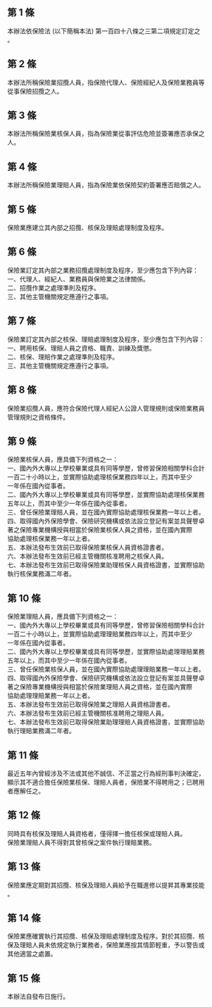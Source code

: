 第 1 條
-------
本辦法依保險法 (以下簡稱本法) 第一百四十八條之三第二項規定訂定之  
。

第 2 條
-------
本辦法所稱保險業招攬人員，指保險代理人、保險經紀人及保險業務員等  
從事保險招攬之人。

第 3 條
-------
本辦法所稱保險業核保人員，指為保險業從事評估危險並簽署應否承保之  
人。

第 4 條
-------
本辦法所稱保險業理賠人員，指為保險業依保險契約簽署應否賠償之人。

第 5 條
-------
保險業應建立其內部之招攬、核保及理賠處理制度及程序。

第 6 條
-------
保險業訂定其內部之業務招攬處理制度及程序，至少應包含下列內容：  
一、代理人、經紀人、業務員與保險業之法律關係。  
二、招攬作業之處理準則及程序。  
三、其他主管機關規定應遵行之事項。

第 7 條
-------
保險業訂定其內部之核保、理賠處理制度及程序，至少應包含下列內容：  
一、聘用核保、理賠人員之資格、職責、訓練及獎懲。  
二、核保、理賠作業之處理準則及程序。  
三、其他主管機關規定應遵行之事項。

第 8 條
-------
保險業招攬人員，應符合保險代理人經紀人公證人管理規則或保險業務員  
管理規則之資格條件。

第 9 條
-------
保險業核保人員，應具備下列資格之一：  
一、國內外大專以上學校畢業或具有同等學歷，曾修習保險相關學科合計  
    一百二十小時以上，並實際協助處理核保業務四年以上，而其中至少  
    一年係在國內從事者。  
二、國內外大專以上學校畢業或具有同等學歷，並實際協助處理核保業務  
    五年以上，而其中至少一年係在國內從事者。  
三、曾任保險業理賠人員，並在國內實際協助處理核保業務一年以上者。  
四、取得國內外保險學會、保險研究機構或依法設立登記有案並具聲譽卓  
    著之保險專業機構授與相當於保險業核保人員之資格，並在國內實際  
    協助處理核保業務一年以上者。  
五、本辦法發布生效前已取得保險業核保人員資格證書者。  
六、本辦法發布生效前已經主管機關核准聘用之核保人員。  
七、本辦法發布生效前已取得保險業助理核保人員資格證書，並實際協助  
    執行核保業務滿二年者。

第 10 條
--------
保險業理賠人員，應具備下列資格之一：  
一、國內外大專以上學校畢業或具有同等學歷，曾修習保險相關學科合計  
    一百二十小時以上，並實際協助處理理賠業務四年以上，而其中至少  
    一年係在國內從事者。  
二、國內外大專以上學校畢業或具有同等學歷，並實際協助處理理賠業務  
    五年以上，而其中至少一年係在國內從事者。  
三、曾任保險業核保人員，並在國內實際協助處理理賠業務一年以上者。  
四、取得國內外保險學會、保險研究機構或依法設立登記有案並具聲譽卓  
    著之保險專業機構授與相當於保險業理賠人員之資格，並在國內實際  
    協助處理理賠業務一年以上者。  
五、本辦法發布生效前已取得保險業之理賠人員資格證書者。  
六、本辦法發布生效前已經主管機關核准聘用之理賠人員。  
七、本辦法發布生效前已取得保險業助理理賠人員資格證書，並實際協助  
    執行理賠業務滿二年者。

第 11 條
--------
最近五年內曾經涉及不法或其他不誠信、不正當之行為經刑事判決確定，  
顯示其不適合擔任保險業核保、理賠人員者，保險業不得聘用之；已聘用  
者應解任之。

第 12 條
--------
同時具有核保及理賠人員資格者，僅得擇一擔任核保或理賠人員。  
保險業理賠人員不得對其曾核保之案件執行理賠業務。

第 13 條
--------
保險業應定期對其招攬、核保及理賠人員給予在職進修以提昇其專業技能  
。

第 14 條
--------
保險業應確實執行其招攬、核保及理賠處理制度及程序。對於其招攬、核  
保及理賠人員未依規定執行業務者，保險業應按其情節輕重，予以警告或  
其他適當之處置。

第 15 條
--------
本辦法自發布日施行。

